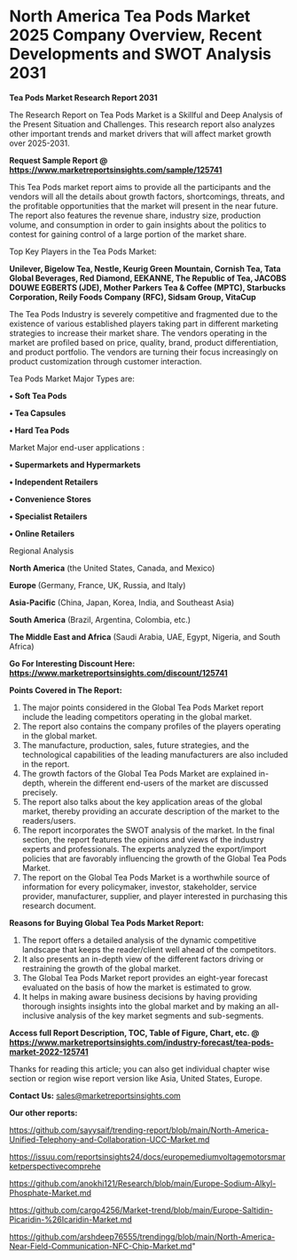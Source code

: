 # North America Tea Pods Market 2025 Company Overview, Recent Developments and SWOT Analysis 2031

<strong>Tea Pods Market Research Report 2031</strong>

The Research Report on Tea Pods Market is a Skillful and Deep Analysis of the Present Situation and Challenges. This research report also analyzes other important trends and market drivers that will affect market growth over 2025-2031.

<strong>Request Sample Report @ <a href=https://www.marketreportsinsights.com/sample/125741>https://www.marketreportsinsights.com/sample/125741</a></strong>

This Tea Pods market report aims to provide all the participants and the vendors will all the details about growth factors, shortcomings, threats, and the profitable opportunities that the market will present in the near future. The report also features the revenue share, industry size, production volume, and consumption in order to gain insights about the politics to contest for gaining control of a large portion of the market share.

Top Key Players in the Tea Pods Market:

<strong>Unilever, Bigelow Tea, Nestle, Keurig Green Mountain, Cornish Tea, Tata Global Beverages, Red Diamond, EEKANNE, The Republic of Tea, JACOBS DOUWE EGBERTS (JDE), Mother Parkers Tea & Coffee (MPTC), Starbucks Corporation, Reily Foods Company (RFC), Sidsam Group, VitaCup</strong>

The Tea Pods Industry is severely competitive and fragmented due to the existence of various established players taking part in different marketing strategies to increase their market share. The vendors operating in the market are profiled based on price, quality, brand, product differentiation, and product portfolio. The vendors are turning their focus increasingly on product customization through customer interaction.

Tea Pods Market Major Types are:

<strong>• Soft Tea Pods

• Tea Capsules

• Hard Tea Pods</strong>

Market Major end-user applications :

<strong>• Supermarkets and Hypermarkets

• Independent Retailers

• Convenience Stores

• Specialist Retailers

• Online Retailers</strong>

Regional Analysis

</u><strong><b>North America</b></strong> (the United States, Canada, and Mexico)

<strong><b>Europe </b></strong>(Germany, France, UK, Russia, and Italy)

<strong><b>Asia-Pacific</b></strong> (China, Japan, Korea, India, and Southeast Asia)

<strong><b>South America</b></strong> (Brazil, Argentina, Colombia, etc.)

<strong><b>The Middle East and Africa</b></strong> (Saudi Arabia, UAE, Egypt, Nigeria, and South Africa)

<strong>Go For Interesting Discount Here: <a href=https://www.marketreportsinsights.com/discount/125741>https://www.marketreportsinsights.com/discount/125741</a></strong>

<strong>Points Covered in The Report:</strong>
<ol>
  <li>The major points considered in the Global Tea Pods Market report include the leading competitors operating in the global market.</li>
  <li>The report also contains the company profiles of the players operating in the global market.</li>
  <li>The manufacture, production, sales, future strategies, and the technological capabilities of the leading manufacturers are also included in the report.</li>
  <li>The growth factors of the Global Tea Pods Market are explained in-depth, wherein the different end-users of the market are discussed precisely.</li>
  <li>The report also talks about the key application areas of the global market, thereby providing an accurate description of the market to the readers/users.</li>
  <li>The report incorporates the SWOT analysis of the market. In the final section, the report features the opinions and views of the industry experts and professionals. The experts analyzed the export/import policies that are favorably influencing the growth of the Global Tea Pods Market.</li>
  <li>The report on the Global Tea Pods Market is a worthwhile source of information for every policymaker, investor, stakeholder, service provider, manufacturer, supplier, and player interested in purchasing this research document.</li>
</ol>
<strong>Reasons for Buying Global Tea Pods Market Report:</strong>

<ol>
  <li>The report offers a detailed analysis of the dynamic competitive landscape that keeps the reader/client well ahead of the competitors.</li>
  <li>It also presents an in-depth view of the different factors driving or restraining the growth of the global market.</li>
  <li>The Global Tea Pods Market report provides an eight-year forecast evaluated on the basis of how the market is estimated to grow.</li>
  <li>It helps in making aware business decisions by having providing thorough insights insights into the global market and by making an all-inclusive analysis of the key market segments and sub-segments.</li>
</ol>
<strong>Access full Report Description, TOC, Table of Figure, Chart, etc. @ <a href=https://www.marketreportsinsights.com/industry-forecast/tea-pods-market-2022-125741>https://www.marketreportsinsights.com/industry-forecast/tea-pods-market-2022-125741</a></strong>


Thanks for reading this article; you can also get individual chapter wise section or region wise report version like Asia, United States, Europe.

<strong>Contact Us:</strong>
sales@marketreportsinsights.com

<strong>Our other reports:</strong>

<a href=https://github.com/sayysaif/trending-report/blob/main/North-America-Unified-Telephony-and-Collaboration-UCC-Market.md>https://github.com/sayysaif/trending-report/blob/main/North-America-Unified-Telephony-and-Collaboration-UCC-Market.md</a>

<a href=https://issuu.com/reportsinsights24/docs/europemediumvoltagemotorsmarketperspectivecomprehe>https://issuu.com/reportsinsights24/docs/europemediumvoltagemotorsmarketperspectivecomprehe</a>

<a href=https://github.com/anokhi121/Research/blob/main/Europe-Sodium-Alkyl-Phosphate-Market.md>https://github.com/anokhi121/Research/blob/main/Europe-Sodium-Alkyl-Phosphate-Market.md</a>

<a href=https://github.com/cargo4256/Market-trend/blob/main/Europe-Saltidin-Picaridin-%26Icaridin-Market.md>https://github.com/cargo4256/Market-trend/blob/main/Europe-Saltidin-Picaridin-%26Icaridin-Market.md</a>

<a href=https://github.com/arshdeep76555/trendingg/blob/main/North-America-Near-Field-Communication-NFC-Chip-Market.md>https://github.com/arshdeep76555/trendingg/blob/main/North-America-Near-Field-Communication-NFC-Chip-Market.md</a>"
